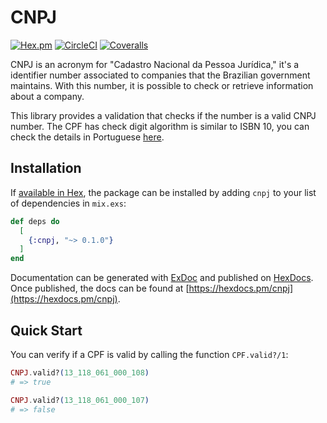 # CNPJ

[![Hex.pm](https://img.shields.io/hexpm/v/cnpj)](https://www.hex.pm/packages/cnpj)
[![CircleCI](https://img.shields.io/circleci/build/github/ulissesalmeida/cnpj)](https://circleci.com/gh/ulissesalmeida/cnpj/tree/master)
[![Coveralls](https://img.shields.io/coveralls/github/ulissesalmeida/cnpj)](https://coveralls.io/github/ulissesalmeida/cnpj?branch=master)

CNPJ is an acronym for "Cadastro Nacional da Pessoa Jurídica," it's a identifier
number associated to companies that the Brazilian government maintains. With this
number, it is possible to check or retrieve information about a company.

This library provides a validation that checks if the number is a valid CNPJ
number. The CPF has check digit algorithm is similar to ISBN 10, you can check
the details in Portuguese [here](https://pt.wikipedia.org/wiki/Cadastro_Nacional_da_Pessoa_Jur%C3%ADdica).

## Installation

If [available in Hex](https://hex.pm/docs/publish), the package can be installed
by adding `cnpj` to your list of dependencies in `mix.exs`:

```elixir
def deps do
  [
    {:cnpj, "~> 0.1.0"}
  ]
end
```

Documentation can be generated with [ExDoc](https://github.com/elixir-lang/ex_doc)
and published on [HexDocs](https://hexdocs.pm). Once published, the docs can
be found at [https://hexdocs.pm/cnpj](https://hexdocs.pm/cnpj).

## Quick Start

You can verify if a CPF is valid by calling the function `CPF.valid?/1`:

```elixir
CNPJ.valid?(13_118_061_000_108)
# => true

CNPJ.valid?(13_118_061_000_107)
# => false
```
